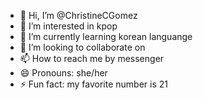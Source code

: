 - 👋 Hi, I’m @ChristineCGomez
- 👀 I’m interested in kpop
- 🌱 I’m currently learning korean languange
- 💞️ I’m looking to collaborate on 
- 📫 How to reach me by messenger 
- 😄 Pronouns: she/her
- ⚡ Fun fact: my favorite number is 21

<!---
ChristineCGomez/ChristineCGomez is a ✨ special ✨ repository because its `README.md` (this file) appears on your GitHub profile.
You can click the Preview link to take a look at your changes.
--->
